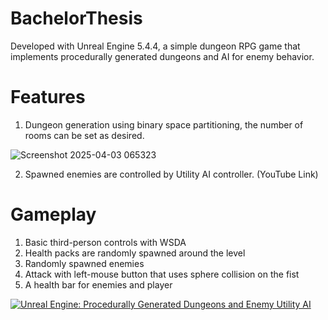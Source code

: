 # BachelorThesis

Developed with Unreal Engine 5.4.4, a simple dungeon RPG game that implements procedurally generated dungeons and AI for enemy behavior.

# Features

1. Dungeon generation using binary space partitioning, the number of rooms can be set as desired.

![Screenshot 2025-04-03 065323](https://github.com/user-attachments/assets/527da5e5-5b80-4c77-b727-5aa0c1354c43)

2. Spawned enemies are controlled by Utility AI controller. (YouTube Link)

# Gameplay

1. Basic third-person controls with WSDA
2. Health packs are randomly spawned around the level
3. Randomly spawned enemies
4. Attack with left-mouse button that uses sphere collision on the fist
5. A health bar for enemies and player

[![Unreal Engine: Procedurally Generated Dungeons and Enemy Utility AI](https://img.youtube.com/vi/aJG1K4DVN-o/0.jpg)](https://www.youtube.com/watch?v=aJG1K4DVN-o)

